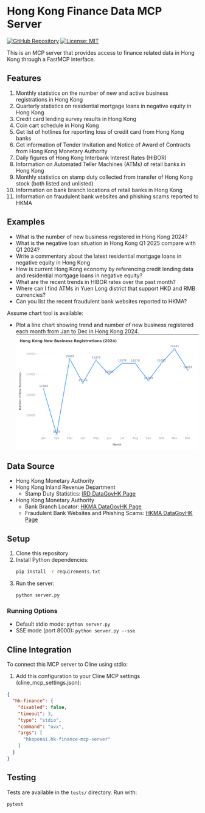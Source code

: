 # Hong Kong Finance Data MCP Server

[![GitHub Repository](https://img.shields.io/badge/GitHub-Repository-blue.svg)](https://github.com/hkopenai/hk-finance-mcp-server)
[![License: MIT](https://img.shields.io/badge/License-MIT-yellow.svg)](https://opensource.org/licenses/MIT)

This is an MCP server that provides access to finance related data in Hong Kong through a FastMCP interface.

## Features

1. Monthly statistics on the number of new and active business registrations in Hong Kong
2. Quarterly statistics on residential mortgage loans in negative equity in Hong Kong
3. Credit card lending survey results in Hong Kong
4. Coin cart schedule in Hong Kong
5. Get list of hotlines for reporting loss of credit card from Hong Kong banks
6. Get information of Tender Invitation and Notice of Award of Contracts from Hong Kong Monetary Authority
7. Daily figures of Hong Kong Interbank Interest Rates (HIBOR)
8. Information on Automated Teller Machines (ATMs) of retail banks in Hong Kong
9. Monthly statistics on stamp duty collected from transfer of Hong Kong stock (both listed and unlisted)
10. Information on bank branch locations of retail banks in Hong Kong
11. Information on fraudulent bank websites and phishing scams reported to HKMA

## Examples

* What is the number of new business registered in Hong Kong 2024?
* What is the negative loan situation in Hong Kong Q1 2025 compare with Q1 2024?
* Write a commentary about the latest residential mortgage loans in negative equity in Hong Kong
* How is current Hong Kong economy by referencing credit lending data and residential mortgage loans in negative equity?
* What are the recent trends in HIBOR rates over the past month?
* Where can I find ATMs in Yuen Long district that support HKD and RMB currencies?
* Can you list the recent fraudulent bank websites reported to HKMA?

Assume chart tool is available:

* Plot a line chart showing trend and number of new business registered each month from Jan to Dec in Hong Kong 2024.
![](https://raw.githubusercontent.com/hkopenai/hk-finance-mcp-server/refs/heads/main/assets/line_chart.png)

## Data Source

* Hong Kong Monetary Authority
* Hong Kong Inland Revenue Department
  - Stamp Duty Statistics: [IRD DataGovHK Page](https://www.ird.gov.hk/eng/dat/dat_gov.htm)
* Hong Kong Monetary Authority
  - Bank Branch Locator: [HKMA DataGovHK Page](https://data.gov.hk/en-data/dataset/hk-hkma-bankatm-banks-branch-locator)
  - Fraudulent Bank Websites and Phishing Scams: [HKMA DataGovHK Page](https://data.gov.hk/en-data/dataset/hk-hkma-banksvf-fraudulent-bank-scams)

## Setup

1. Clone this repository
2. Install Python dependencies:
   ```bash
   pip install -r requirements.txt
   ```
3. Run the server:
   ```bash
   python server.py
   ```

### Running Options

- Default stdio mode: `python server.py`
- SSE mode (port 8000): `python server.py --sse`

## Cline Integration

To connect this MCP server to Cline using stdio:

1. Add this configuration to your Cline MCP settings (cline_mcp_settings.json):
```json
{
  "hk-finance": {
    "disabled": false,
    "timeout": 3,
    "type": "stdio",
    "command": "uvx",
    "args": [
      "hkopenai.hk-finance-mcp-server"
    ]
  }
}
```

## Testing

Tests are available in the `tests/` directory. Run with:
```bash
pytest
```
